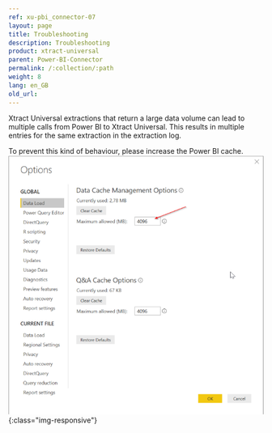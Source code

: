 ```yaml
---
ref: xu-pbi_connector-07
layout: page
title: Troubleshooting
description: Troubleshooting
product: xtract-universal
parent: Power-BI-Connector
permalink: /:collection/:path
weight: 8
lang: en_GB
old_url:
---
```

Xtract Universal extractions that return a large data volume can lead to multiple calls from Power BI to Xtract Universal. This results in multiple entries for the same extraction in the extraction log.

To prevent this kind of behaviour, please increase the Power BI cache.
![Power BI cache](/img/content/XU_PBI_PBI_Cache.png){:class="img-responsive"}